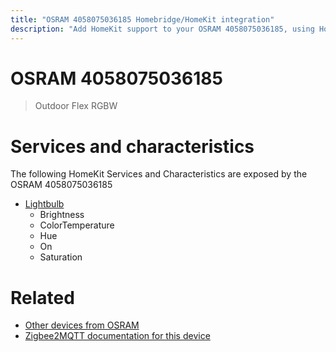 ```yaml
---
title: "OSRAM 4058075036185 Homebridge/HomeKit integration"
description: "Add HomeKit support to your OSRAM 4058075036185, using Homebridge, Zigbee2MQTT and homebridge-z2m."
---
```

<!---
This file has been GENERATED using src/docgen/docgen.ts
DO NOT EDIT THIS FILE MANUALLY!
-->
# OSRAM 4058075036185
> Outdoor Flex RGBW


# Services and characteristics
The following HomeKit Services and Characteristics are exposed by
the OSRAM 4058075036185

* [Lightbulb](../../light.md)
  * Brightness
  * ColorTemperature
  * Hue
  * On
  * Saturation


# Related
* [Other devices from OSRAM](../index.md#osram)
* [Zigbee2MQTT documentation for this device](https://www.zigbee2mqtt.io/devices/4058075036185.html)
